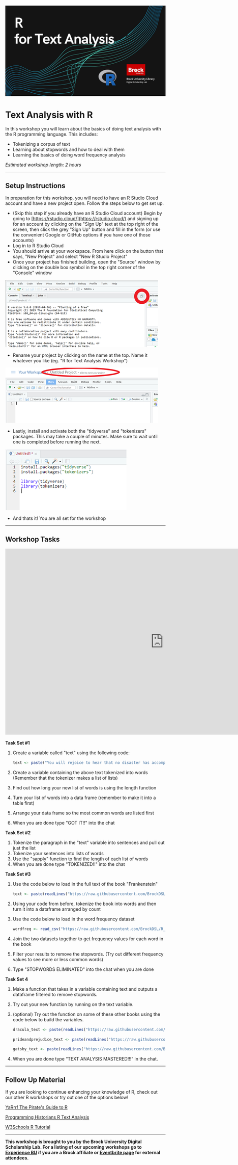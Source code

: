 ![Tool Logo](Text-Analysis-R.jpg)


# Text Analysis with R
In this workshop you will learn about the basics of doing text analysis with the R programming language.  This includes:
- Tokenizing a corpus of text
- Learning about stopwords and how to deal with them
- Learning the basics of doing word frequency analysis

*Estimated workshop length: 2 hours*


----
## Setup Instructions
In preparation for this workshop, you will need to have an R Studio Cloud account and have a new project open.  Follow the steps below to get set up.

- (Skip this step if you already have an R Studio Cloud account) Begin by going to [https://rstudio.cloud/](https://rstudio.cloud/) and signing up for an account by clicking on the "Sign Up" text at the top right of the screen, then click the grey "Sign Up" button and fill in the form (or use the convenient Google or GitHub options if you have one of those accounts)
- Log in to R Studio Cloud
- You should arrive at your workspace.  From here click on the button that says, "New Project" and select "New R Studio Project"
- Once your project has finished building, open the "Source" window by clicking on the double box symbol in the top right corner of the "Console" window

![Source Button Location](image1.png)

 - Rename your project by clicking on the name at the top.  Name it whatever you like (eg. "R for Text Analysis Workshop")

![Title Change](image2.png)

 - Lastly, install and activate both the "tidyverse" and "tokenizers" packages.  This may take a couple of minutes.  Make sure to wait until one is completed before running the next.

![Packages to Install](image3.png)

 - And thats it!  You are all set for the workshop

----
## Workshop Tasks
  
  
<iframe src="https://h5pstudio.ecampusontario.ca/h5p/18417/embed" width="993" height="584" frameborder="0" allowfullscreen="allowfullscreen"></iframe><script src="https://h5pstudio.ecampusontario.ca/modules/contrib/h5p/vendor/h5p/h5p-core/js/h5p-resizer.js" charset="UTF-8"></script>
  
  
**Task Set #1**  

1. Create a variable called "text" using the following code:  

    ```R  
    text <- paste("You will rejoice to hear that no disaster has accompanied the commencement of an enterprise which you have regarded with such evil forebodings. I arrived here yesterday, and my first task is to assure my dear sister of my welfare and increasing confidence in the success of my undertaking")   
    ```  

2. Create a variable containing the above text tokenized into words  (Remember that the tokenizer makes a list of lists)  
3. Find out how long your new list of words is using the length function  
4. Turn your list of words into a data frame (remember to make it into a table first)  
5. Arrange your data frame so the most common words are listed first  
6. When you are done type "GOT IT!!" into the chat  
  
  
**Task Set #2**  

1. Tokenize the paragraph in the "text" variable into sentences and pull out just the list  
2. Tokenize your sentences into lists of words  
3. Use the "sapply" function to find the length of each list of words  
4. When you are done type "TOKENIZED!!" into the chat  

  
**Task Set #3**  

1. Use the code below to load in the full text of the book "Frankenstein"  

    ```R  
    text <- paste(readLines("https://raw.githubusercontent.com/BrockDSL/R_for_Text_Analysis/master/frankenstein.txt"),collapse = "\n")   
    ```  

2. Using your code from before, tokenize the book into words and then turn it into a dataframe arranged by count   
3. Use the code below to load in the word frequency dataset  

    ```R  
    wordfreq <- read_csv("https://raw.githubusercontent.com/BrockDSL/R_for_Text_Analysis/master/wordfrequency.csv")   
    ```  

4. Join the two datasets together to get frequency values for each word in the book  
5. Filter your results to remove the stopwords. (Try out different frequency values to see more or less common words)  
6. Type "STOPWORDS ELIMINATED" into the chat when you are done  

**Task Set 4**

1. Make a function that takes in a variable containing text and outputs a dataframe filtered to remove stopwords.
2. Try out your new function by running on the text variable.
3. (optional) Try out the function on some of these other books using the code below to build the variables.  
  
    ```R  
    dracula_text <- paste(readLines("https://raw.githubusercontent.com/BrockDSL/R_for_Text_Analysis/master/dracula.txt"),collapse = "\n")  
    ```  
  
    ```R  
    prideandprejudice_text <- paste(readLines("https://raw.githubusercontent.com/BrockDSL/R_for_Text_Analysis/master/prideandprejudice.txt"),collapse = "\n")  
    ```  
  
    ```R  
    gatsby_text <- paste(readLines("https://raw.githubusercontent.com/BrockDSL/R_for_Text_Analysis/master/greatgatsby.txt"),collapse = "\n")  
    ```  
  
4. When you are done type “TEXT ANALYSIS MASTERED!!!” in the chat.  


----
## Follow Up Material
If you are looking to continue enhancing your knowledge of R, check out our other R workshops or try out one of the options below!

[YaRrr! The Pirate's Guide to R](https://bookdown.org/ndphillips/YaRrr/)   
  
[Programming Historians R Text Analysis](https://programminghistorian.org/en/lessons/basic-text-processing-in-r)
  
[W3Schools R Tutorial](https://www.w3schools.com/r/default.asp)
  
 
----
  
**This workshop is brought to you by the Brock University Digital Scholarship Lab.  For a listing of our upcoming workshops go to [Experience BU](https://experiencebu.brocku.ca/organization/dsl) if you are a Brock affiliate or [Eventbrite page](https://www.eventbrite.ca/o/brock-university-digital-scholarship-lab-21661627350) for external attendees.**

